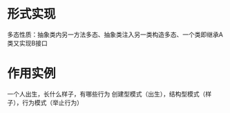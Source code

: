 # 形式实现
多态性质：抽象类内另一方法多态、抽象类注入另一类构造多态、一个类即继承A类又实现B接口



# 作用实例
一个人出生，长什么样子，有哪些行为
创建型模式（出生），结构型模式（样子），行为模式（举止行为）